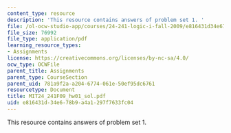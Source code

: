 ```yaml
---
content_type: resource
description: 'This resource contains answers of problem set 1. '
file: /ol-ocw-studio-app/courses/24-241-logic-i-fall-2009/e816431d34e678b9a4a1297f7633fc04_MIT24_241F09_hw01_sol.pdf
file_size: 76992
file_type: application/pdf
learning_resource_types:
- Assignments
license: https://creativecommons.org/licenses/by-nc-sa/4.0/
ocw_type: OCWFile
parent_title: Assignments
parent_type: CourseSection
parent_uid: 781a9f2a-a204-6774-061e-50ef95dc6761
resourcetype: Document
title: MIT24_241F09_hw01_sol.pdf
uid: e816431d-34e6-78b9-a4a1-297f7633fc04
---
```

This resource contains answers of problem set 1. 